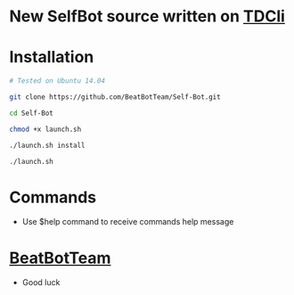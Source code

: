 # New SelfBot source written on [TDCli](valtman.name/telegram-cli)

# Installation

```sh
# Tested on Ubuntu 14.04

git clone https://github.com/BeatBotTeam/Self-Bot.git

cd Self-Bot

chmod +x launch.sh

./launch.sh install

./launch.sh
```

# Commands

* Use $help command to receive commands help message


# [BeatBotTeam](telegram.me/beatBot_Channel)

* Good luck 
